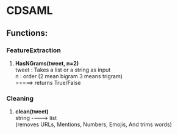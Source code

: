 # CDSAML

## Functions: ##
### FeatureExtraction ##
1. **HasNGrams(tweet, n=2)** </br>
    tweet : Takes a list or a string as input  </br>
    n : order (2 mean bigram 3 means trigram)  </br>
    =====> returns True/False  </br>

### Cleaning ###
1. **clean(tweet)**  </br>
    string ----> list  </br>
    (removes URLs, Mentions, Numbers, Emojis, And trims words) </br>
